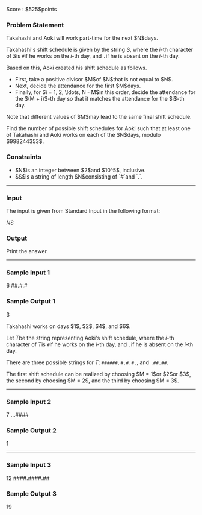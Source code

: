
<div>

<span>

<span>

<p>
Score : $525$points
</p>

<div>

<section>

### **Problem Statement**

<p>
Takahashi and Aoki will work part-time for the next $N$days.

Takahashi's shift schedule is given by the string $S$, where the $i$-th character of $S$is `#`if he works on the $i$-th day, and `.`if he is absent on the $i$-th day.

Based on this, Aoki created his shift schedule as follows.
</p>

<ul>

<li>
First, take a positive divisor $M$of $N$that is not equal to $N$.
</li>

<li>
Next, decide the attendance for the first $M$days.
</li>

<li>
Finally, for $i = 1, 2, \ldots, N - M$in this order, decide the attendance for the $(M + i)$-th day so that it matches the attendance for the $i$-th day.
</li>

</ul>

<p>
Note that different values of $M$may lead to the same final shift schedule.
</p>

<p>
Find the number of possible shift schedules for Aoki such that at least one of Takahashi and Aoki works on each of the $N$days, modulo $998244353$.
</p>

</section>

</div>

<div>

<section>

### **Constraints**

<ul>

<li>
$N$is an integer between $2$and $10^5$, inclusive.
</li>

<li>
$S$is a string of length $N$consisting of `#`and `.`.
</li>

</ul>

</section>

</div>

---

<div>

<div>

<section>

### **Input**

<p>
The input is given from Standard Input in the following format:
</p>

<div>

$N$$S$
</div>

</section>

</div>

<div>

<section>

### **Output**

<p>
Print the answer.
</p>

</section>

</div>

</div>

---

<div>

<section>

### **Sample Input 1**

<div>

6
##.#.#

</div>

</section>

</div>

<div>

<section>

### **Sample Output 1**

<div>

3

</div>

<p>
Takahashi works on days $1$, $2$, $4$, and $6$.

Let $T$be the string representing Aoki's shift schedule, where the $i$-th character of $T$is `#`if he works on the $i$-th day, and `.`if he is absent on the $i$-th day.

There are three possible strings for $T$: `######`, `#.#.#.`, and `.##.##`.
</p>

<p>
The first shift schedule can be realized by choosing $M = 1$or $2$or $3$, the second by choosing $M = 2$, and the third by choosing $M = 3$.
</p>

</section>

</div>

---

<div>

<section>

### **Sample Input 2**

<div>

7
...####

</div>

</section>

</div>

<div>

<section>

### **Sample Output 2**

<div>

1

</div>

</section>

</div>

---

<div>

<section>

### **Sample Input 3**

<div>

12
####.####.##

</div>

</section>

</div>

<div>

<section>

### **Sample Output 3**

<div>

19

</div>

</section>

</div>

</span>

</span>

</div>
